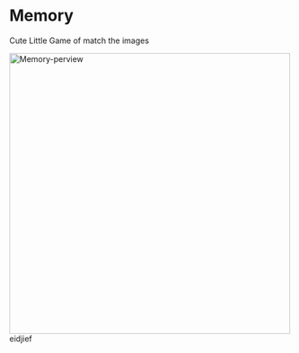 # Memory

Cute Little Game of match the images

<div padding="50%">
    <a href="https://memory-game-1.herokuapp.com/index.html">
        <img src="header.gif" width="500" class="img" align="center" alt="Memory-perview"/>
    </a>
</div>

<div class="redbox">eidjief</div>
